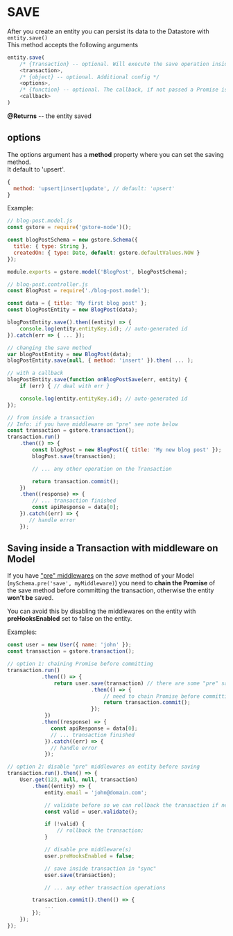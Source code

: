 # SAVE

After you create an entity you can persist its data to the Datastore with `entity.save()`  
This method accepts the following arguments

```javascript
entity.save(
    /* {Transaction} -- optional. Will execute the save operation inside this transaction */
    <transaction>,
    /* {object} -- optional. Additional config */
    <options>,
    /* {function} -- optional. The callback, if not passed a Promise is returned */
    <callback>
)
```

**@Returns** -- the entity saved

## options

The options argument has a **method** property where you can set the saving method.  
It default to 'upsert'.

```javascript
{
  method: 'upsert|insert|update', // default: 'upsert'
}
```

Example:

```javascript
// blog-post.model.js
const gstore = require('gstore-node')();

const blogPostSchema = new gstore.Schema({
  title: { type: String },
  createdOn: { type: Date, default: gstore.defaultValues.NOW }
});

module.exports = gstore.model('BlogPost', blogPostSchema);
```

```javascript
// blog-post.controller.js
const BlogPost = require('./blog-post.model');

const data = { title: 'My first blog post' };
const blogPostEntity = new BlogPost(data);

blogPostEntity.save().then((entity) => {
    console.log(entity.entityKey.id); // auto-generated id
}).catch(err => { ... });

// changing the save method
var blogPostEntity = new BlogPost(data);
blogPostEntity.save(null, { method: 'insert' }).then( ... );

// with a callback
blogPostEntity.save(function onBlogPostSave(err, entity) {
    if (err) { // deal with err }

    console.log(entity.entityKey.id); // auto-generated id
});

// from inside a transaction
// Info: if you have middleware on "pre" see note below
const transaction = gstore.transaction();
transaction.run()
    .then(() => {
        const blogPost = new BlogPost({ title: 'My new blog post' });
        blogPost.save(transaction);

        // ... any other operation on the Transaction

        return transaction.commit();
    })
    .then((response) => {
        // ... transaction finished
        const apiResponse = data[0];
    }).catch((err) => {
       // handle error
    });
```

## Saving inside a Transaction with middleware on Model

If you have ["pre" middlewares]() on the _save_ method of your Model \(`mySchema.pre('save', myMiddleware)`\) you need to **chain the Promise** of the save method before committing the transaction, otherwise the entity **won't be** saved.

You can avoid this by disabling the middlewares on the entity with **preHooksEnabled** set to false on the entity.

Examples:

```javascript
const user = new User({ name: 'john' });
const transaction = gstore.transaction();

// option 1: chaining Promise before committing
transaction.run()
           .then(() => {
               return user.save(transaction) // there are some "pre" save hooks
                           .then(() => {
                               // need to chain Promise before committing
                               return transaction.commit();
                           });
            })
           .then((response) => {
              const apiResponse = data[0];
              // ... transaction finished
            }).catch((err) => {
              // handle error
            });

// option 2: disable "pre" middlewares on entity before saving
transaction.run().then() => {
    User.get(123, null, null, transaction)
        .then((entity) => {
            entity.email = 'john@domain.com';

            // validate before so we can rollback the transaction if necessary
            const valid = user.validate();

            if (!valid) {
                // rollback the transaction;
            }

            // disable pre middleware(s)
            user.preHooksEnabled = false;

            // save inside transaction in "sync"
            user.save(transaction);

            // ... any other transaction operations

        transaction.commit().then(() => {
            ...
        });
    });
});
```

